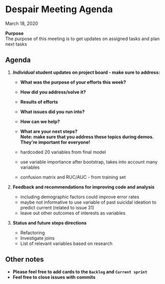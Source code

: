 # Despair Meeting Agenda

March 18, 2020

**Purpose**  
The purpose of this meeting is to get updates on assigned tasks and plan next tasks

## Agenda
1. **_Individual_ student updates on project board - make sure to address:**  
    - **What was the purpose of your efforts this week?**    
    - **How did you address/solve it?**  
    - **Results of efforts**  
    - **What issues did you run into?**  
    - **How can we help?**  
    - **What are your next steps?**    
   **Note:  make sure that you address these topics during demos.  They're important for everyone!**   
   
   - hardcoded 20 variables from final model
   - use variable importance after bootstrap, takes into account many variables
   - confusion matrix and RUC/AUC - from training set

2. **Feedback and recommendations for improving code and analysis**
    - including demographic factors could improve error rates
    - maybe not informative to use variable of past suicidal ideation to predict current (related to issue 31)
    - leave out other outcomes of interests as variables
    
3. **Status and future steps directions**
    - Refactoring
    - Investigate joins
    - List of relevant variables based on research
    
## Other notes
- **Please feel free to add cards to the `Backlog` and `Current sprint`**
- **Feel free to close issues with commits**

